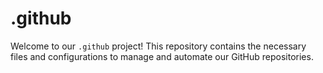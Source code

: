 # .github 

Welcome to our `.github` project! This repository contains the necessary files and configurations to manage and automate our GitHub repositories.

